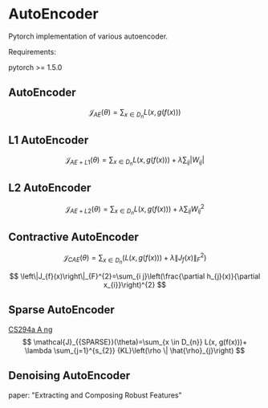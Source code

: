 # AutoEncoder

Pytorch implementation of  various autoencoder.

Requirements:

pytorch >= 1.5.0

## AutoEncoder

$$
\mathcal{J}_{{AE}}(\theta)=\sum_{x \in D_{n}} L(x, g(f(x)))
$$

## L1 AutoEncoder

$$
\mathcal{J}_{{AE}+{L1}}(\theta)=\sum_{x \in D_{n}} L(x, g(f(x)))+\lambda \sum_{i j} |W_{i j}|
$$

## L2 AutoEncoder

$$
\mathcal{J}_{{AE}+{L2}}(\theta)=\sum_{x \in D_{n}} L(x, g(f(x)))+\lambda \sum_{i j} W_{i j}^{2}
$$

## Contractive AutoEncoder

$$
\mathcal{J}_{{CAE}}(\theta)=\sum_{x \in D_{n}}\left(L(x, g(f(x)))+\lambda\left\|J_{f}(x)\right\|_{F}^{2}\right)
$$

$$
\left\|J_{f}(x)\right\|_{F}^{2}=\sum_{i j}\left(\frac{\partial h_{j}(x)}{\partial x_{i}}\right)^{2}
$$

## Sparse AutoEncoder

[CS294a A ng](https://web.stanford.edu/class/cs294a/sparseAutoencoder.pdf)
$$
\mathcal{J}_{{SPARSE}}(\theta)=\sum_{x \in D_{n}} L(x, g(f(x)))+
\lambda \sum_{j=1}^{s_{2}} {KL}\left(\rho \| \hat{\rho}_{j}\right)
$$

## Denoising AutoEncoder

paper: "Extracting and Composing Robust Features"